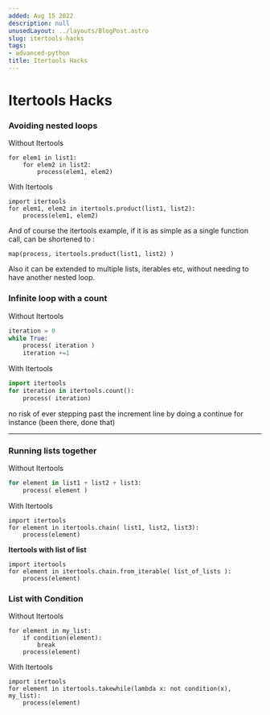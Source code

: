 ```yaml
---
added: Aug 15 2022
description: null
unusedLayout: ../layouts/BlogPost.astro
slug: itertools-hacks
tags:
- advanced-python
title: Itertools Hacks
---
```


# Itertools Hacks

### Avoiding nested loops

Without Itertools

```
for elem1 in list1: 	
    for elem2 in list2: 		
        process(elem1, elem2) 
```

With Itertools

```
import itertools 
for elem1, elem2 in itertools.product(list1, list2): 	
    process(elem1, elem2) 
```

And of course the itertools example, if it is as simple as a single function call, can be shortened to :

```
map(process, itertools.product(list1, list2) ) 
```

Also it can be extended to multiple lists, iterables etc, without needing to have another nested loop.

### Infinite loop with a count

Without Itertools

```python
iteration = 0 
while True: 	
    process( iteration ) 	
    iteration +=1 
```

With Itertools

```python
import itertools 
for iteration in itertools.count(): 	
    process( iteration) 
```

no risk of ever stepping past the increment line by doing a continue for instance (been there, done that)

***

### Running lists together

Without Itertools

```python
for element in list1 + list2 + list3: 	
    process( element ) 
```

With Itertools

```
import itertools 
for element in itertools.chain( list1, list2, list3): 	
    process(element) 
```

**Itertools with list of list**

```
import itertools 
for element in itertools.chain.from_iterable( list_of_lists ): 	
    process(element) 
```

### List with Condition

Without Itertools

```
for element in my_list:    
    if condition(element): 		
        break    
    process(element) 
```

With Itertools

```
import itertools 
for element in itertools.takewhile(lambda x: not condition(x), my_list): 	
    process(element) 
```